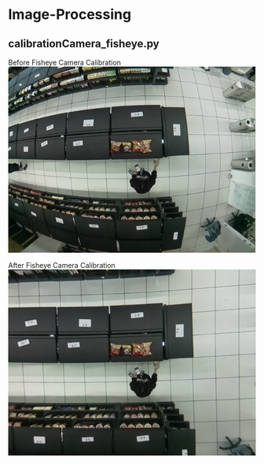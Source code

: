 # Image-Processing
## calibrationCamera_fisheye.py

Before Fisheye Camera Calibration
![image](https://github.com/Avon-Tsai/Image-Processing/blob/master/test_store.jpg)

After Fisheye Camera Calibration
![image](https://github.com/Avon-Tsai/Image-Processing/blob/master/test_store_calibrate.jpg)
